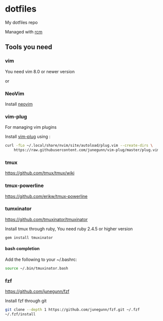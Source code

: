 # dotfiles
My dotfiles repo

Managed with [rcm](http://thoughtbot.github.io/rcm/rcm.7.html)

## Tools you need

### vim
You need vim 8.0 or newer version

or 

### NeoVim
Install [neovim](https://github.com/neovim/neovim/wiki/Installing-Neovim)


### vim-plug
For managing vim plugins

Install [vim-plug](https://github.com/junegunn/vim-plug) using :

```sh
curl -fLo ~/.local/share/nvim/site/autoload/plug.vim --create-dirs \
    https://raw.githubusercontent.com/junegunn/vim-plug/master/plug.vim
```

### tmux
https://github.com/tmux/tmux/wiki

### tmux-powerline
https://github.com/erikw/tmux-powerline

### tumxinator
https://github.com/tmuxinator/tmuxinator

Install tmux through ruby, You need ruby 2.4.5 or higher version

```sh
gem install tmuxinator
```
#### bash completion

Add the following to your ~/.bashrc:

```sh
source ~/.bin/tmuxinator.bash
```


### fzf
https://github.com/junegunn/fzf

Install fzf through git

```sh
git clone --depth 1 https://github.com/junegunn/fzf.git ~/.fzf
~/.fzf/install
```

